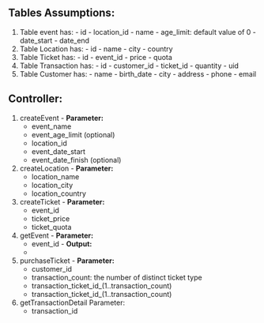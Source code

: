 ## Tables Assumptions:
  1. Table event has:
    - id
    - location_id
    - name
    - age_limit: default value of 0
    - date_start
    - date_end
  2. Table Location has:
    - id
    - name
    - city
    - country
  3. Table Ticket has:
    - id
    - event_id
    - price
    - quota
  4. Table Transaction has:
    - id
    - customer_id
    - ticket_id
    - quantity
    - uid
  5. Table Customer has:
    - name
    - birth_date
    - city
    - address
    - phone
    - email

## Controller:
  1. createEvent
    - **Parameter:**
      - event_name
      - event_age_limit (optional)
      - location_id
      - event_date_start
      - event_date_finish (optional)
  2. createLocation
    - **Parameter:**
      - location_name
      - location_city
      - location_country
  3. createTicket
    - **Parameter:**
      - event_id
      - ticket_price
      - ticket_quota
  4. getEvent
    - **Parameter:**
      - event_id
    - **Output:**
      -
  5. purchaseTicket
    - **Parameter:**
      - customer_id
      - transaction_count: the number of distinct ticket type
      - transaction_ticket_id_(1..transaction_count)
      - transaction_ticket_id_(1..transaction_count)
  6. getTransactionDetail
    Parameter:
      - transaction_id
